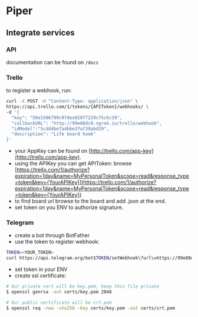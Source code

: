 # Piper

## Integrate services

### API

documentation can be found on `/docs`

### Trello

to register a webhook, run:

```bash
curl -X POST -H "Content-Type: application/json" \
https://api.trello.com/1/tokens/{APIToken}/webhooks/ \
-d '{
  "key": "56e1506799c97dea920f7229c75c6c39",
  "callbackURL": "http://99e80dc0.ngrok.io/trello/webhook",
  "idModel":"5cdd4be7a4bbe37af39abd29",
  "description": "Life board hook"
}'
```

- your AppKey can be found on [http://trello.com/app-key](http://trello.com/app-key).
- using the APIKey you can get APIToken: browse [https://trello.com/1/authorize?expiration=1day&name=MyPersonalToken&scope=read&response_type=token&key={YourAPIKey}](https://trello.com/1/authorize?expiration=1day&name=MyPersonalToken&scope=read&response_type=token&key={YourAPIKey})
- to find board url browse to the board and add .json at the end.
- set token on you ENV to authorize signature.

### Telegram

- create a bot through BotFather
- use the token to register webhook:

```bash
TOKEN=<YOUR_TOKEN>
curl https://api.telegram.org/bot$TOKEN/setWebhook\?url\=https://99e80dc0.ngrok.io/telegram/webhook
```

- set token in your ENV
- create ssl certificate:

```bash
# Our private cert will be key.pem, keep this file private
$ openssl genrsa -out certs/key.pem 2048

# Our public certificate will be crt.pem
$ openssl req -new -sha256 -key certs/key.pem -out certs/crt.pem
```
